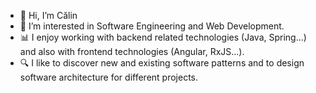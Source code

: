 - 👋 Hi, I’m Călin
- 👀 I’m interested in Software Engineering and Web Development.
- 📊 I enjoy working with backend related technologies (Java, Spring...) and also with frontend technologies (Angular, RxJS...). 
- 🔍 I like to discover new and existing software patterns and to design software architecture for different projects.

<!---
clnnn/clnnn is a ✨ special ✨ repository because its `README.md` (this file) appears on your GitHub profile.
You can click the Preview link to take a look at your changes.
--->
